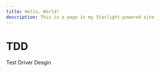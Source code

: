 ```yaml
---
title: Hello, World!
description: This is a page in my Starlight-powered site
---
```


# TDD

Test Driver Desgin
